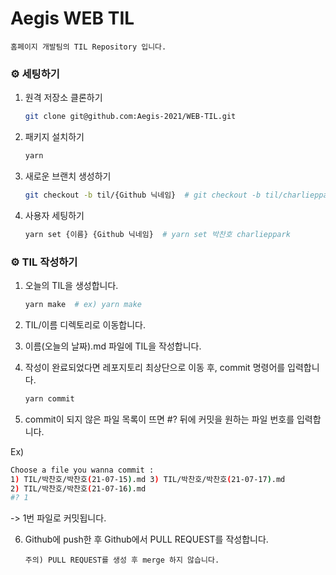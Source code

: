 # Aegis WEB TIL

```
홈페이지 개발팀의 TIL Repository 입니다.
```

### ⚙️ 세팅하기

1. 원격 저장소 클론하기

   ```bash
   git clone git@github.com:Aegis-2021/WEB-TIL.git
   ```

2. 패키지 설치하기

   ```bash
   yarn
   ```

3. 새로운 브랜치 생성하기

   ```bash
   git checkout -b til/{Github 닉네임}  # git checkout -b til/charlieppark
   ```

4. 사용자 세팅하기

   ```bash
   yarn set {이름} {Github 닉네임}  # yarn set 박찬호 charlieppark
   ```

### ⚙️ TIL 작성하기

1. 오늘의 TIL을 생성합니다.

   ```bash
   yarn make  # ex) yarn make
   ```

2. TIL/이름 디렉토리로 이동합니다.

3. 이름(오늘의 날짜).md 파일에 TIL을 작성합니다.

4. 작성이 완료되었다면 레포지토리 최상단으로 이동 후, commit 명령어를 입력합니다.

   ```bash
   yarn commit
   ```

5. commit이 되지 않은 파일 목록이 뜨면 #? 뒤에 커밋을 원하는 파일 번호를 입력합니다.

Ex)

```bash
Choose a file you wanna commit :
1) TIL/박찬호/박찬호(21-07-15).md 3) TIL/박찬호/박찬호(21-07-17).md
2) TIL/박찬호/박찬호(21-07-16).md
#? 1
```

-> 1번 파일로 커밋됩니다.

6. Github에 push한 후 Github에서 PULL REQUEST를 작성합니다.

   ```
   주의) PULL REQUEST를 생성 후 merge 하지 않습니다.
   ```
